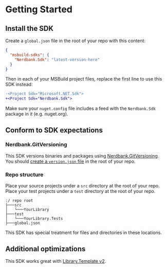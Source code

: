# Getting Started

## Install the SDK

Create a `global.json` file in the root of your repo with this content:

```json
{
  "msbuild-sdks": {
    "Nerdbank.Sdk": "latest-version-here"
  }
}
```

Then in each of your MSBuild project files, replace the first line to use this SDK instead:

```diff
-<Project Sdk="Microsoft.NET.Sdk">
+<Project Sdk="Nerdbank.Sdk">
```

Make sure your `nuget.config` file includes a feed with the `Nerdbank.Sdk` package in it (e.g. nuget.org).

## Conform to SDK expectations

### Nerdbank.GitVersioning

This SDK versions binaries and packages using [Nerdbank.GitVersioning](https://dotnet.github.io/Nerdbank.GitVersioning/).
You should [create a `version.json` file](https://dotnet.github.io/Nerdbank.GitVersioning/docs/versionJson.html) in the root of your repo.

### Repo structure

Place your source projects under a `src` directory at the root of your repo.
Place your test projects under a `test` directory at the root of your repo.

```
:/ repo root
├───src
│   └───YourLibrary
├───test
│   └───YourLibrary.Tests
├───global.json
```

This SDK has special treatment for files and directories in these locations.

## Additional optimizations

This SDK works great with [Library.Template v2](https://github.com/AArnott/Library.Template/tree/v2).
